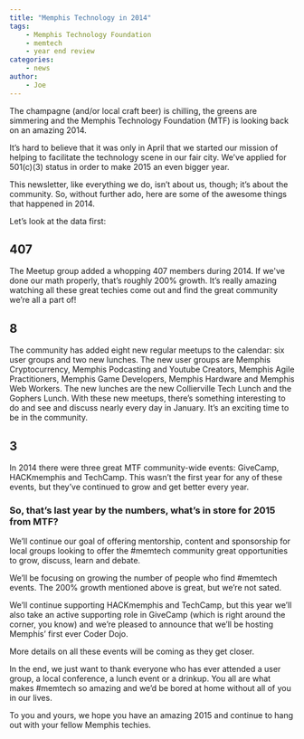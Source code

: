 ```yaml
---
title: "Memphis Technology in 2014"
tags:
    - Memphis Technology Foundation
    - memtech
    - year end review
categories:
    - news
author:
    - Joe
---
```

The champagne (and/or local craft beer) is chilling, the greens are simmering and the Memphis Technology Foundation (MTF) is looking back on an amazing 2014.

It’s hard to believe that it was only in April that we started our mission of helping to facilitate the technology scene in our fair city. We’ve applied for 501(c)(3) status in order to make 2015 an even bigger year.

This newsletter, like everything we do, isn’t about us, though; it’s about the community. So, without further ado, here are some of the awesome things that happened in 2014.
 
Let’s look at the data first:
 
## 407
The Meetup group added a whopping 407 members during 2014. If we've done our math properly, that’s roughly 200% growth. It’s really amazing watching all these great techies come out and find the great community we’re all a part of!
 
## 8
The community has added eight new regular meetups to the calendar: six user groups and two new lunches. The new user groups are Memphis Cryptocurrency, Memphis Podcasting and Youtube Creators, Memphis Agile Practitioners, Memphis Game Developers, Memphis Hardware and Memphis Web Workers. The new lunches are the new Collierville Tech Lunch and the Gophers Lunch. With these new meetups, there’s something interesting to do and see and discuss nearly every day in January. It’s an exciting time to be in the community.
 
## 3
In 2014 there were three great MTF community-wide events: GiveCamp, HACKmemphis and TechCamp. This wasn’t the first year for any of these events, but they’ve continued to grow and get better every year.

### So, that’s last year by the numbers, what’s in store for 2015 from MTF?

We’ll continue our goal of offering mentorship, content and sponsorship for local groups looking to offer the #memtech community great opportunities to grow, discuss, learn and debate.

We’ll be focusing on growing the number of people who find #memtech events. The 200% growth mentioned above is great, but we’re not sated.

We’ll continue supporting HACKmemphis and TechCamp, but this year we’ll also take an active supporting role in GiveCamp (which is right around the corner, you know) and we’re pleased to announce that we’ll be hosting Memphis’ first ever Coder Dojo.

More details on all these events will be coming as they get closer.
 
In the end, we just want to thank everyone who has ever attended a user group, a local conference, a lunch event or a drinkup. You all are what makes #memtech so amazing and we’d be bored at home without all of you in our lives.

To you and yours, we hope you have an amazing 2015 and continue to hang out with your fellow Memphis techies.